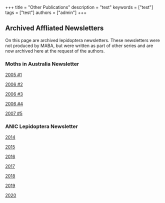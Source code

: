 +++
title = "Other Publications"
description = "test"
keywords = ["test"]
tags = ["test"]
authors = ["admin"]
+++

## Archived Affliated Newsletters

On this page are archived lepidoptera newsletters. These newsletters were not produced by MABA, but were written as part of other series and are now archived here at the request of the authors.

### Moths in Australia Newsletter

[2005 #1](https://drive.google.com/file/d/1aMeshtlzAkMiWtUpQsW4AHa44RNnu7ry/view?usp=sharing)

[2006 #2](https://drive.google.com/file/d/1xtiKFvBWG0hT_8aofOqHq6LBzeTW1czK/view?usp=sharing)

[2006 #3](https://drive.google.com/file/d/1HU8FELObaOcLvZL5Z9r4b2TH691phsO1/view?usp=sharing)

[2006 #4](https://drive.google.com/file/d/1-43bsGQ9_Mkxvz42Pdo4_6kr7KQ5dTv9/view?usp=sharing)

[2007 #5](https://drive.google.com/file/d/1ulDPmrkpdqUY_3JopdUb0Rgxhni-Pznr/view?usp=sharing)

### ANIC Lepidoptera Newsletter

[2014](https://drive.google.com/file/d/1r55KCA4QBNTkqHPJBz6WYtPzB8rq0bKr/view?usp=sharing)

[2015](https://drive.google.com/file/d/1dT2cLIoWarJN1ZRC6F0OfWRDuFCTRUXz/view?usp=sharing)

[2016](https://drive.google.com/file/d/1-KmRvc_lLvX5fFBoTE2iKk_mt7X4_5ce/view?usp=sharing)

[2017](https://drive.google.com/file/d/1vvaKpcEh9Ay9CHeZKguLoclw-nKEpESd/view?usp=sharing)

[2018](https://drive.google.com/file/d/1s5ATCSQvD70NjjRbx8JVLV_y2sF3x2iF/view?usp=sharing)

[2019](https://drive.google.com/file/d/1syvp3wgrdwEC1OAvHLxyAFEzxBh1A1FB/view?usp=sharing)

[2020](https://drive.google.com/file/d/1j8z8UbiuJfq2FbT0dWExlR_UHgUll0No/view?usp=sharing)